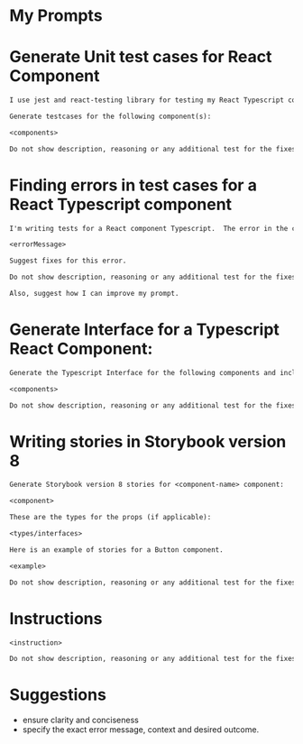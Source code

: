 # My Prompts

# Generate Unit test cases for React Component
```txt
I use jest and react-testing library for testing my React Typescript components.  

Generate testcases for the following component(s):

<components>

Do not show description, reasoning or any additional test for the fixes.  Only share the code snippet.
```

# Finding errors in test cases for a React Typescript component
```txt
I'm writing tests for a React component Typescript.  The error in the console is:

<errorMessage>

Suggest fixes for this error.

Do not show description, reasoning or any additional test for the fixes.  Only share the code snippet.

Also, suggest how I can improve my prompt.
```

<!-- # Generate test cases for React component -->

# Generate Interface for a Typescript React Component:
```txt
Generate the Typescript Interface for the following components and include it in the code.

<components>

Do not show description, reasoning or any additional test for the fixes.  Only share the code snippet.
```

# Writing stories in Storybook version 8
```txt
Generate Storybook version 8 stories for <component-name> component:

<component>

These are the types for the props (if applicable):

<types/interfaces>

Here is an example of stories for a Button component.

<example>

Do not show description, reasoning or any additional test for the fixes.  Only share the code snippet.
```

# Instructions
```txt
<instruction>

Do not show description, reasoning or any additional test for the fixes.  Only share the code snippet.
```

# Suggestions
- ensure clarity and conciseness
- specify the exact error message, context and desired outcome.